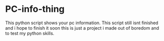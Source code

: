 # PC-info-thing
This python script shows your pc information.
This script still isnt finished and i hope to finish it soon this is just a project i made out of boredom and to test my python skills.
